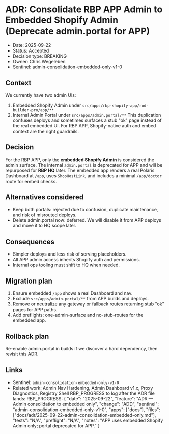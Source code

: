 # ADR: Consolidate RBP APP Admin to Embedded Shopify Admin (Deprecate admin.portal for APP)

- Date: 2025-09-22
- Status: Accepted
- Decision type: BREAKING
- Owner: Chris Wegeleben
- Sentinel: admin-consolidation-embedded-only-v1-0

## Context
We currently have two admin UIs:
1) Embedded Shopify Admin under `src/apps/rbp-shopify-app/rod-builder-pro/app/**`
2) Internal Admin Portal under `src/apps/admin.portal/**`
This duplication confuses deploys and sometimes surfaces a stub "ok" page instead of the real embedded UI. For RBP APP, Shopify-native auth and embed context are the right guardrails.

## Decision
For the RBP APP, only the **embedded Shopify Admin** is considered the admin surface. The internal `admin.portal` is deprecated for APP and will be repurposed for **RBP HQ** later. The embedded app renders a real Polaris Dashboard at `/app`, uses `ShopHostLink`, and includes a minimal `/app/doctor` route for embed checks.

## Alternatives considered
- Keep both portals: rejected due to confusion, duplicate maintenance, and risk of misrouted deploys.
- Delete admin.portal now: deferred. We will disable it from APP deploys and move it to HQ scope later.

## Consequences
- Simpler deploys and less risk of serving placeholders.
- All APP admin access inherits Shopify auth and permissions.
- Internal ops tooling must shift to HQ when needed.

## Migration plan
1) Ensure embedded `/app` shows a real Dashboard and nav.
2) Exclude `src/apps/admin.portal/**` from APP builds and deploys.
3) Remove or neutralize any gateway or fallback routes returning stub "ok" pages for APP paths.
4) Add preflights: one-admin-surface and no-stub-routes for the embedded app.

## Rollback plan
Re-enable admin.portal in builds if we discover a hard dependency, then revisit this ADR.

## Links
- Sentinel: `admin-consolidation-embedded-only-v1-0`
- Related work: Admin Nav Hardening, Admin Dashboard v1.x, Proxy Diagnostics, Registry Shell
RBP_PROGRESS to log after the ADR file lands:
RBP_PROGRESS: { "date": "2025-09-22", "feature": "ADR — Admin consolidation to embedded only", "change": "ADD",
"sentinel": "admin-consolidation-embedded-only-v1-0", "apps": ["docs"], "files": ["docs/adr/2025-09-22-admin-consolidation-embedded-only.md"],
"tests": "N/A", "preflight": "N/A", "notes": "APP uses embedded Shopify Admin only; portal deprecated for APP." }
